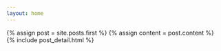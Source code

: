 ```yaml
---
layout: home
---
```

{% assign post = site.posts.first %}
{% assign content = post.content %}
{% include post_detail.html %}